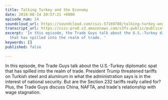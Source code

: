 ```yaml
---
title: Talking Turkey and the Economy
date: 2018-08-14 20:57:21 +0000
episode_num: 14
soundcloud_url: https://soundcloud.com/csis-57169780/talking-turkey-and-the-economy
transcript_url: https://csis-prod.s3.amazonaws.com/s3fs-public/publication/180821_Talking_Turkey_Economy.pdf?rslszmqxysUL5xIeNNvIAgX6Ss91ODGt
excerpt: 'In this episode, the Trade Guys talk about the U.S.-Turkey diplomatic spat
  that has spilled into the realm of trade. '
keywords: []
published: false

---
```

In this episode, the Trade Guys talk about the U.S.-Turkey diplomatic spat that has spilled into the realm of trade. President Trump threatened tariffs on Turkish steel and aluminum in what the administration says is in the interest of national security. But are the Section 232 tariffs really called for? Plus, the Trade Guys discuss China, NAFTA, and trade's relationship with wage stagnation. 
